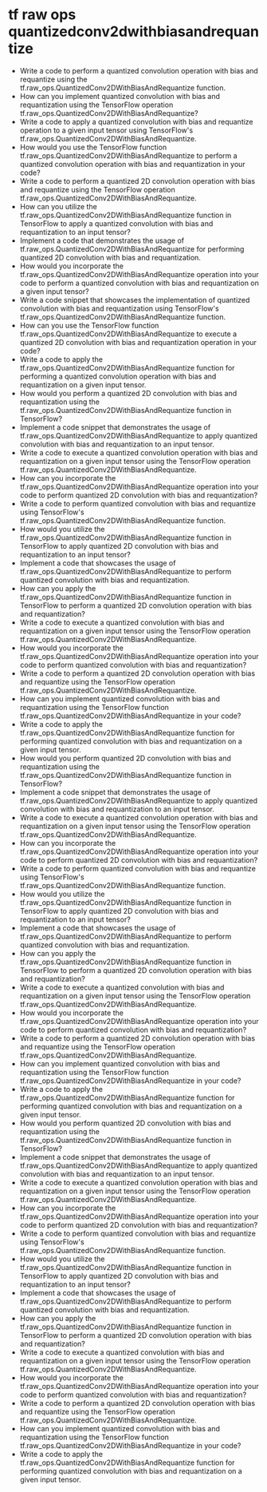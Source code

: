 # tf raw ops quantizedconv2dwithbiasandrequantize

- Write a code to perform a quantized convolution operation with bias and requantize using the tf.raw_ops.QuantizedConv2DWithBiasAndRequantize function.
- How can you implement quantized convolution with bias and requantization using the TensorFlow operation tf.raw_ops.QuantizedConv2DWithBiasAndRequantize?
- Write a code to apply a quantized convolution with bias and requantize operation to a given input tensor using TensorFlow's tf.raw_ops.QuantizedConv2DWithBiasAndRequantize.
- How would you use the TensorFlow function tf.raw_ops.QuantizedConv2DWithBiasAndRequantize to perform a quantized convolution operation with bias and requantization in your code?
- Write a code to perform a quantized 2D convolution operation with bias and requantize using the TensorFlow operation tf.raw_ops.QuantizedConv2DWithBiasAndRequantize.
- How can you utilize the tf.raw_ops.QuantizedConv2DWithBiasAndRequantize function in TensorFlow to apply a quantized convolution with bias and requantization to an input tensor?
- Implement a code that demonstrates the usage of tf.raw_ops.QuantizedConv2DWithBiasAndRequantize for performing quantized 2D convolution with bias and requantization.
- How would you incorporate the tf.raw_ops.QuantizedConv2DWithBiasAndRequantize operation into your code to perform a quantized convolution with bias and requantization on a given input tensor?
- Write a code snippet that showcases the implementation of quantized convolution with bias and requantization using TensorFlow's tf.raw_ops.QuantizedConv2DWithBiasAndRequantize function.
- How can you use the TensorFlow function tf.raw_ops.QuantizedConv2DWithBiasAndRequantize to execute a quantized 2D convolution with bias and requantization operation in your code?
- Write a code to apply the tf.raw_ops.QuantizedConv2DWithBiasAndRequantize function for performing a quantized convolution operation with bias and requantization on a given input tensor.
- How would you perform a quantized 2D convolution with bias and requantization using the tf.raw_ops.QuantizedConv2DWithBiasAndRequantize function in TensorFlow?
- Implement a code snippet that demonstrates the usage of tf.raw_ops.QuantizedConv2DWithBiasAndRequantize to apply quantized convolution with bias and requantization to an input tensor.
- Write a code to execute a quantized convolution operation with bias and requantization on a given input tensor using the TensorFlow operation tf.raw_ops.QuantizedConv2DWithBiasAndRequantize.
- How can you incorporate the tf.raw_ops.QuantizedConv2DWithBiasAndRequantize operation into your code to perform quantized 2D convolution with bias and requantization?
- Write a code to perform quantized convolution with bias and requantize using TensorFlow's tf.raw_ops.QuantizedConv2DWithBiasAndRequantize function.
- How would you utilize the tf.raw_ops.QuantizedConv2DWithBiasAndRequantize function in TensorFlow to apply quantized 2D convolution with bias and requantization to an input tensor?
- Implement a code that showcases the usage of tf.raw_ops.QuantizedConv2DWithBiasAndRequantize to perform quantized convolution with bias and requantization.
- How can you apply the tf.raw_ops.QuantizedConv2DWithBiasAndRequantize function in TensorFlow to perform a quantized 2D convolution operation with bias and requantization?
- Write a code to execute a quantized convolution with bias and requantization on a given input tensor using the TensorFlow operation tf.raw_ops.QuantizedConv2DWithBiasAndRequantize.
- How would you incorporate the tf.raw_ops.QuantizedConv2DWithBiasAndRequantize operation into your code to perform quantized convolution with bias and requantization?
- Write a code to perform a quantized 2D convolution operation with bias and requantize using the TensorFlow operation tf.raw_ops.QuantizedConv2DWithBiasAndRequantize.
- How can you implement quantized convolution with bias and requantization using the TensorFlow function tf.raw_ops.QuantizedConv2DWithBiasAndRequantize in your code?
- Write a code to apply the tf.raw_ops.QuantizedConv2DWithBiasAndRequantize function for performing quantized convolution with bias and requantization on a given input tensor.
- How would you perform quantized 2D convolution with bias and requantization using the tf.raw_ops.QuantizedConv2DWithBiasAndRequantize function in TensorFlow?
- Implement a code snippet that demonstrates the usage of tf.raw_ops.QuantizedConv2DWithBiasAndRequantize to apply quantized convolution with bias and requantization to an input tensor.
- Write a code to execute a quantized convolution operation with bias and requantization on a given input tensor using the TensorFlow operation tf.raw_ops.QuantizedConv2DWithBiasAndRequantize.
- How can you incorporate the tf.raw_ops.QuantizedConv2DWithBiasAndRequantize operation into your code to perform quantized 2D convolution with bias and requantization?
- Write a code to perform quantized convolution with bias and requantize using TensorFlow's tf.raw_ops.QuantizedConv2DWithBiasAndRequantize function.
- How would you utilize the tf.raw_ops.QuantizedConv2DWithBiasAndRequantize function in TensorFlow to apply quantized 2D convolution with bias and requantization to an input tensor?
- Implement a code that showcases the usage of tf.raw_ops.QuantizedConv2DWithBiasAndRequantize to perform quantized convolution with bias and requantization.
- How can you apply the tf.raw_ops.QuantizedConv2DWithBiasAndRequantize function in TensorFlow to perform a quantized 2D convolution operation with bias and requantization?
- Write a code to execute a quantized convolution with bias and requantization on a given input tensor using the TensorFlow operation tf.raw_ops.QuantizedConv2DWithBiasAndRequantize.
- How would you incorporate the tf.raw_ops.QuantizedConv2DWithBiasAndRequantize operation into your code to perform quantized convolution with bias and requantization?
- Write a code to perform a quantized 2D convolution operation with bias and requantize using the TensorFlow operation tf.raw_ops.QuantizedConv2DWithBiasAndRequantize.
- How can you implement quantized convolution with bias and requantization using the TensorFlow function tf.raw_ops.QuantizedConv2DWithBiasAndRequantize in your code?
- Write a code to apply the tf.raw_ops.QuantizedConv2DWithBiasAndRequantize function for performing quantized convolution with bias and requantization on a given input tensor.
- How would you perform quantized 2D convolution with bias and requantization using the tf.raw_ops.QuantizedConv2DWithBiasAndRequantize function in TensorFlow?
- Implement a code snippet that demonstrates the usage of tf.raw_ops.QuantizedConv2DWithBiasAndRequantize to apply quantized convolution with bias and requantization to an input tensor.
- Write a code to execute a quantized convolution operation with bias and requantization on a given input tensor using the TensorFlow operation tf.raw_ops.QuantizedConv2DWithBiasAndRequantize.
- How can you incorporate the tf.raw_ops.QuantizedConv2DWithBiasAndRequantize operation into your code to perform quantized 2D convolution with bias and requantization?
- Write a code to perform quantized convolution with bias and requantize using TensorFlow's tf.raw_ops.QuantizedConv2DWithBiasAndRequantize function.
- How would you utilize the tf.raw_ops.QuantizedConv2DWithBiasAndRequantize function in TensorFlow to apply quantized 2D convolution with bias and requantization to an input tensor?
- Implement a code that showcases the usage of tf.raw_ops.QuantizedConv2DWithBiasAndRequantize to perform quantized convolution with bias and requantization.
- How can you apply the tf.raw_ops.QuantizedConv2DWithBiasAndRequantize function in TensorFlow to perform a quantized 2D convolution operation with bias and requantization?
- Write a code to execute a quantized convolution with bias and requantization on a given input tensor using the TensorFlow operation tf.raw_ops.QuantizedConv2DWithBiasAndRequantize.
- How would you incorporate the tf.raw_ops.QuantizedConv2DWithBiasAndRequantize operation into your code to perform quantized convolution with bias and requantization?
- Write a code to perform a quantized 2D convolution operation with bias and requantize using the TensorFlow operation tf.raw_ops.QuantizedConv2DWithBiasAndRequantize.
- How can you implement quantized convolution with bias and requantization using the TensorFlow function tf.raw_ops.QuantizedConv2DWithBiasAndRequantize in your code?
- Write a code to apply the tf.raw_ops.QuantizedConv2DWithBiasAndRequantize function for performing quantized convolution with bias and requantization on a given input tensor.